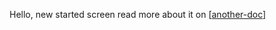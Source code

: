 Hello, new started screen
read more about it on [[another-doc]]

[//begin]: # "Autogenerated link references for markdown compatibility"
[another-doc]: another-doc "another-doc"
[//end]: # "Autogenerated link references"
